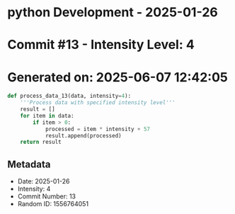 ﻿# python Development - 2025-01-26
# Commit #13 - Intensity Level: 4
# Generated on: 2025-06-07 12:42:05
```python
def process_data_13(data, intensity=4):
    '''Process data with specified intensity level'''
    result = []
    for item in data:
        if item > 0:
            processed = item * intensity + 57
            result.append(processed)
    return result
```
## Metadata
- Date: 2025-01-26
- Intensity: 4
- Commit Number: 13
- Random ID: 1556764051
